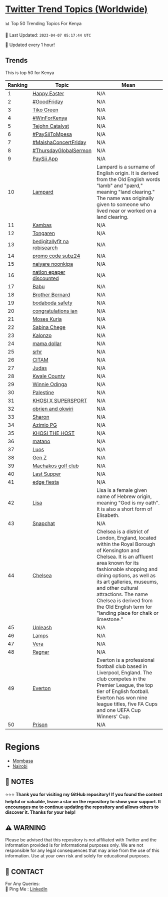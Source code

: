 [Twitter Trend Topics (Worldwide)](https://github.com/ErcinDedeoglu/Twitter-Trend-Topics)
==========


📊 Top 50 Trending Topics For Kenya

📆 Last Updated: `2023-04-07 05:17:44 UTC`

🔧 Updated every 1 hour!


## Trends

This is top 50 for Kenya

| Ranking | Topic | Mean |
| ------- | ------------ | ------------ |
| 1 | [Happy Easter](http://twitter.com/search?q=Happy+Easter) | N/A |
| 2 | [#GoodFriday](http://twitter.com/search?q=%23GoodFriday) | N/A |
| 3 | [Tiko Green](http://twitter.com/search?q=Tiko+Green) | N/A |
| 4 | [#WinForKenya](http://twitter.com/search?q=%23WinForKenya) | N/A |
| 5 | [Tejohn Catalyst](http://twitter.com/search?q=Tejohn+Catalyst) | N/A |
| 6 | [#PaySiiToMpesa](http://twitter.com/search?q=%23PaySiiToMpesa) | N/A |
| 7 | [#MaishaConcertFriday](http://twitter.com/search?q=%23MaishaConcertFriday) | N/A |
| 8 | [#ThursdayGlobalSermon](http://twitter.com/search?q=%23ThursdayGlobalSermon) | N/A |
| 9 | [PaySii App](http://twitter.com/search?q=PaySii+App) | N/A |
| 10 | [Lampard](http://twitter.com/search?q=Lampard) | Lampard is a surname of English origin. It is derived from the Old English words "lamb" and "pærd," meaning "land clearing." The name was originally given to someone who lived near or worked on a land clearing. |
| 11 | [Kambas](http://twitter.com/search?q=Kambas) | N/A |
| 12 | [Tongaren](http://twitter.com/search?q=Tongaren) | N/A |
| 13 | [bedigitallyfit na robisearch](http://twitter.com/search?q=bedigitallyfit+na+robisearch) | N/A |
| 14 | [promo code subz24](http://twitter.com/search?q=promo+code+subz24) | N/A |
| 15 | [naiyare noonkipa](http://twitter.com/search?q=naiyare+noonkipa) | N/A |
| 16 | [nation epaper discounted](http://twitter.com/search?q=nation+epaper+discounted) | N/A |
| 17 | [Babu](http://twitter.com/search?q=Babu) | N/A |
| 18 | [Brother Bernard](http://twitter.com/search?q=Brother+Bernard) | N/A |
| 19 | [bodaboda safety](http://twitter.com/search?q=bodaboda+safety) | N/A |
| 20 | [congratulations ian](http://twitter.com/search?q=congratulations+ian) | N/A |
| 21 | [Moses Kuria](http://twitter.com/search?q=Moses+Kuria) | N/A |
| 22 | [Sabina Chege](http://twitter.com/search?q=Sabina+Chege) | N/A |
| 23 | [Kalonzo](http://twitter.com/search?q=Kalonzo) | N/A |
| 24 | [mama dollar](http://twitter.com/search?q=mama+dollar) | N/A |
| 25 | [srhr](http://twitter.com/search?q=srhr) | N/A |
| 26 | [CITAM](http://twitter.com/search?q=CITAM) | N/A |
| 27 | [Judas](http://twitter.com/search?q=Judas) | N/A |
| 28 | [Kwale County](http://twitter.com/search?q=Kwale+County) | N/A |
| 29 | [Winnie Odinga](http://twitter.com/search?q=Winnie+Odinga) | N/A |
| 30 | [Palestine](http://twitter.com/search?q=Palestine) | N/A |
| 31 | [KHOSI X SUPERSPORT](http://twitter.com/search?q=KHOSI+X+SUPERSPORT) | N/A |
| 32 | [obrien and okwiri](http://twitter.com/search?q=obrien+and+okwiri) | N/A |
| 33 | [Sharon](http://twitter.com/search?q=Sharon) | N/A |
| 34 | [Azimio PG](http://twitter.com/search?q=Azimio+PG) | N/A |
| 35 | [KHOSI THE HOST](http://twitter.com/search?q=KHOSI+THE+HOST) | N/A |
| 36 | [matano](http://twitter.com/search?q=matano) | N/A |
| 37 | [Luos](http://twitter.com/search?q=Luos) | N/A |
| 38 | [Gen Z](http://twitter.com/search?q=Gen+Z) | N/A |
| 39 | [Machakos golf club](http://twitter.com/search?q=Machakos+golf+club) | N/A |
| 40 | [Last Supper](http://twitter.com/search?q=Last+Supper) | N/A |
| 41 | [edge fiesta](http://twitter.com/search?q=edge+fiesta) | N/A |
| 42 | [Lisa](http://twitter.com/search?q=Lisa) | Lisa is a female given name of Hebrew origin, meaning "God is my oath". It is also a short form of Elisabeth. |
| 43 | [Snapchat](http://twitter.com/search?q=Snapchat) | N/A |
| 44 | [Chelsea](http://twitter.com/search?q=Chelsea) | Chelsea is a district of London, England, located within the Royal Borough of Kensington and Chelsea. It is an affluent area known for its fashionable shopping and dining options, as well as its art galleries, museums, and other cultural attractions. The name Chelsea is derived from the Old English term for "landing place for chalk or limestone." |
| 45 | [Unleash](http://twitter.com/search?q=Unleash) | N/A |
| 46 | [Lamps](http://twitter.com/search?q=Lamps) | N/A |
| 47 | [Vera](http://twitter.com/search?q=Vera) | N/A |
| 48 | [Ragnar](http://twitter.com/search?q=Ragnar) | N/A |
| 49 | [Everton](http://twitter.com/search?q=Everton) | Everton is a professional football club based in Liverpool, England. The club competes in the Premier League, the top tier of English football. Everton has won nine league titles, five FA Cups and one UEFA Cup Winners' Cup. |
| 50 | [Prison](http://twitter.com/search?q=Prison) | N/A |



# Regions

* [Mombasa](</Kenya/Mombasa.md>)
* [Nairobi](</Kenya/Nairobi.md>)



## 📝 NOTES

⭐⭐⭐ **Thank you for visiting my GitHub repository! If you found the content helpful or valuable, leave a star on the repository to show your support. It encourages me to continue updating the repository and allows others to discover it. Thanks for your help!**


## ⚠️ WARNING

Please be advised that this repository is not affiliated with Twitter and the information provided is for informational purposes only. We are not responsible for any legal consequences that may arise from the use of this information. Use at your own risk and solely for educational purposes.


## 📨 CONTACT

 For Any Queries:  
            🏓 Ping Me : [LinkedIn](https://www.linkedin.com/in/ercindedeoglu/)
